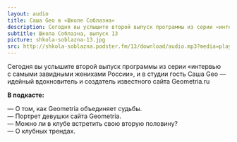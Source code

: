 ```yaml
---
layout: audio
title: Саша Geo в «Школе Соблазна»
description: Сегодня вы услышите второй выпуск программы из серии «интервью с самыми завидными женихами России».
subtitle: Школа Соблазна, выпуск 13
picture: shkola-soblazna-13.jpg
src: http://shkola-soblazna.podster.fm/13/download/audio.mp3?media=player
---
```


Сегодня вы услышите второй выпуск программы из серии «интервью с самыми завидными женихами России», и в студии гость Саша Geo — идейный вдохновитель и создатель известного сайта Geometria.ru   

**В подкасте:**

— О том, как Geometria объединяет судьбы.  
— Портрет девушки сайта Geometria.  
— Можно ли в клубе встретить свою вторую половину?  
— О клубных трендах.  
